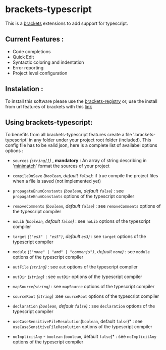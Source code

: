brackets-typescript
===================

This is a [brackets](http://brackets.io/) extensions to add support for typescript.

Current Features :
-----------------

* Code completions
* Quick Edit 
* Syntactic coloring and indentation
* Error reporting
* Project level configuration


Instalation :
-------------

To install this software please use the [brackets-registry](https://brackets-registry.aboutweb.com/) or, use the install from url features of brackets with this [link](TODO)

Using brackets-typescript:
-------------------------

To benefits from all brackets-typescript features create a file '.brackets-typescript' in any folder under your project root folder (included).
This config file has to be valid json, here is a complete list of availabel options options :

* `sources` *(`string[]`)* , **mandatory**  : An array of string describing in '[minimatch](https://github.com/isaacs/minimatch)' format the sources of your project

* `compileOnSave` *(`boolean`, default `false`)*: if true compile the project files when a file is saved (not implemented yet)

* `propagateEnumConstants` *(`boolean`, default `false`)* : see `propagateEnumConstants` options of the typescript compiler

* `removeComments` *(`boolean`, default `false`)* : see `removeComments` options of the typescript compiler

* `noLib` *(`boolean`, default `false`)* : see `noLib` options of the typescript compiler

* `target` *(`("es3" | "es5")`, default `es3`)* : see `target` options of the typescript compiler

* `module` *(`("none" | "amd" | "commonjs")`, default `none`)* :  see `module` options of the typescript compiler

* `outFile` *(`string`)* : see `out` options of the typescript compiler 

* `outDir` *(`string`)* : see `outDir` options of the typescript compiler 

* `mapSource`*(`string`)* : see `mapSource` options of the typescript compiler 

* `sourceRoot` *(`string`)* :see `sourceRoot` options of the typescript compiler 

* `declaration` *(`boolean`, default `false`)* : see `declaration` options of the typescript compiler

* `useCaseSensitiveFileResolution`(`boolean`, default `false`)* : see `useCaseSensitiveFileResolution` options of the typescript compiler

* `noImplicitAny` - `boolean` (`boolean`, default `false`)* : see `noImplicitAny` options of the typescript compiler 

